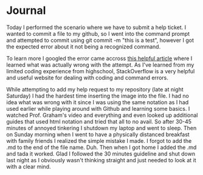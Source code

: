 # Journal

Today I performed the scenario where we have to submit a help ticket. 
I wanted to commit a file to my github, so I went into the command prompt and attempted to commit using git commit -m "this is a test", however I got the expected error about it not being a recognized command.

To learn more I googled the error came accross [this helpful article](https://stackoverflow.com/questions/4492979/git-is-not-recognized-as-an-internal-or-external-command) where I learned what was actually wrong with the attempt.
As I've learned from my limited coding experience from highschool, StackOverflow is a very helpful and useful website for dealing with coding and command errors.


While attempting to add my help request to my repository (late at night Saturday) I had the hardest time inserting the image into the file. 
I had no idea what was wrong with it since I was using the same notation as I had used earlier while playing around with Github and learning some basics. 
I watched Prof. Graham's video and everything and even looked up additional guides that used html notation and tried that all to no avail.
So after 30-45 minutes of annoyed tinkering I shutdown my laptop and went to sleep. 
Then on Sunday morning when I went to have a physically distanced breakfast with family friends I realized the simple mistake I made. 
I forgot to add the .md to the end of the file name. Duh. Then when I got home I added the .md and tada it worked.
Glad I followed the 30 minutes guideline and shut down last night as I obviously wasn't thinking straight and just needed to look at it with a clear mind.
